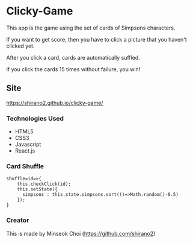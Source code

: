 # Clicky-Game

This app is the game using the set of cards of Simpsons characters.

If you want to get score, then you have to click a picture that you haven't clicked yet. 

After you click a card, cards are automatically suffled. 

If you click the cards 15 times without failure, you win!


## Site
https://shirano2.github.io/clicky-game/


### Technologies Used

* HTML5
* CSS3
* Javascript
* React.js


### Card Shuffle 

```
shuffle=id=>{
    this.checkClick(id);
    this.setState({
      simpsons : this.state.simpsons.sort(()=>Math.random()-0.5)
    });
}
```


### Creator
This is made by Minseok Choi (https://github.com/shirano2)
